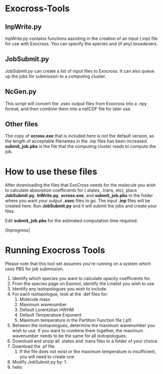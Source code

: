 # Exocross-Tools


## InpWrite.py 
InpWrite.py contains functions assisting in the creation of an input (.inp) file for use with Exocross. You can specify the species and (if any) broadeners.

## JobSubmit.py 

JobSubmit.py can create a list of input files to Exocross. It can also queue up the jobs for submission to a computing cluster. 

## NcGen.py

This script will convert the .xsec output files from Exocross into a .npy format, and then combine them into a netCDF file for later use.



## Other files

The copy of **xcross.exe** that is included here is not the default version, as the length of acceptable filenames in the .inp files has been increased. **submit_job.pbs** is the file that the computing cluster reads to compute the job. 

# How to use these files

After downloading the files that ExoCross needs for the molecule you wish to calculate absorption coefficients for (.states, .trans, etc), place **JobSubmit.py**, **InWrite.py**, **xcross.exe**, and **submit_job.pbs** in the folder where you want your output **.xsec** files to go. The input **.inp** files will be created here. Run **JobSubmit.py** and it will submit the jobs and create your files.

Edit **submit_job.pbs** for the estimated computation time required.

[Inprogress]


# Running Exocross Tools

Please note that this tool set assumes you're running on a system which uses PBS for job submission.

1. Identify which species you want to calculate opacity coefficients for.
2. From the species page on Exomol, identify the Linelist you wish to use
3. Identify any isotopologues you wish to include.
4. For each isotopologue, look at the .def files for:
    1. Molecule mass
    2. Maximum wavenumber
    3. Default Lorentztian HWHM
    4. Default Temperature Exponent
    5. Maximum temperature in the Partition Function file (.pf)
5. Between the isotopologues, determine the maximum wavenumber you wish to use. If you want to combine them together, the maximum wavenumber needs to be the same for all isotopologues. 
6. Download and unzip all .states and .trans files to a folder of your choice.
7. Download the .pf file. 
    1. If the file does not exist or the maximum temperature is insufficient, you will need to create one
6. Modify JobSubmit.py by:
   1. 
7. hello
